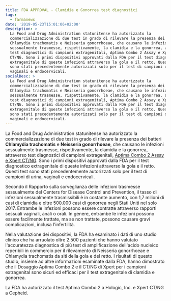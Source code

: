 ```yaml
---
title: FDA APPROVAL - Clamidia e Gonorrea test diagnostici
tags:
  - farmanews
date: '2019-05-23T15:01:06+02:00'
description: >
  La Food and Drug Administration statunitense ha autorizzato la
  commercializzazione di due test in grado di rilevare la presenza dei batteri
  Chlamydia trachomatis e Neisseria gonorrhoeae, che causano le infezioni
  sessualmente trasmesse, rispettivamente, la clamidia e la gonorrea, attraverso
  test diagnostici di campioni extragenitali, Aptima Combo 2 Assay e Xpert
  CT/NG. Sono i primi dispositivi approvati dalla FDA per il test diagnostico
  extragenitale di queste infezioni attraverso la gola e il retto. Questi test
  sono stati precedentemente autorizzati solo per il test di campioni di urina,
  vaginali e endocervicali.
socialDesc: >
  La Food and Drug Administration statunitense ha autorizzato la
  commercializzazione di due test in grado di rilevare la presenza dei batteri
  Chlamydia trachomatis e Neisseria gonorrhoeae, che causano le infezioni
  sessualmente trasmesse, rispettivamente, la clamidia e la gonorrea, attraverso
  test diagnostici di campioni extragenitali, Aptima Combo 2 Assay e Xpert
  CT/NG. Sono i primi dispositivi approvati dalla FDA per il test diagnostico
  extragenitale di queste infezioni attraverso la gola e il retto. Questi test
  sono stati precedentemente autorizzati solo per il test di campioni di urina,
  vaginali e endocervicali.
---
```

La Food and Drug Administration statunitense ha autorizzato la commercializzazione di due test in grado di rilevare la presenza dei batteri **Chlamydia trachomatis** e **Neisseria gonorrhoeae**, che causano le infezioni sessualmente trasmesse, rispettivamente, la clamidia e la gonorrea, attraverso test diagnostici di campioni extragenitali, [Aptima Combo 2 Assay e Xpert CT/NG](https://www.fda.gov/news-events/press-announcements/fda-clears-first-diagnostic-tests-extragenital-testing-chlamydia-and-gonorrhea). Sono i primi dispositivi approvati dalla FDA per il test diagnostico extragenitale di queste infezioni attraverso la gola e il retto. Questi test sono stati precedentemente autorizzati solo per il test di campioni di urina, vaginali e endocervicali.

Secondo il Rapporto sulla sorveglianza delle infezioni trasmesse sessualmente del Centers for Disease Control and Prevention, il tasso di infezioni sessualmente trasmissibili è in costante aumento, con 1,7 milioni di casi di clamidia e oltre 500.000 casi di gonorrea negli Stati Uniti nel solo 2017. Entrambe le infezioni possono essere contratte attraverso rapporti sessuali vaginali, anali o orali. In genere, entrambe le infezioni possono essere facilmente trattate, ma se non trattate, possono causare gravi complicazioni, inclusa l'infertilità.

Nella valutazione dei dispositivi, la FDA ha esaminato i dati di uno studio clinico che ha arruolato oltre 2.500 pazienti che hanno valutato l'accuratezza diagnostica di più test di amplificazione dell'acido nucleico reperibili in commercio per il rilevamento di Neisseria gonorrhoeae e Chlamydia trachomatis da siti della gola e del retto. I risultati di questo studio, insieme ad altre informazioni esaminate dalla FDA, hanno dimostrato che il Dosaggio Aptima Combo 2 e il CT/NG di Xpert per i campioni extragenital sono sicuri ed efficaci per il test extragenitale di clamidia e gonorrea.

La FDA ha autorizzato il test Aptima Combo 2 a Hologic, Inc. e Xpert CT/NG a Cepheid.

